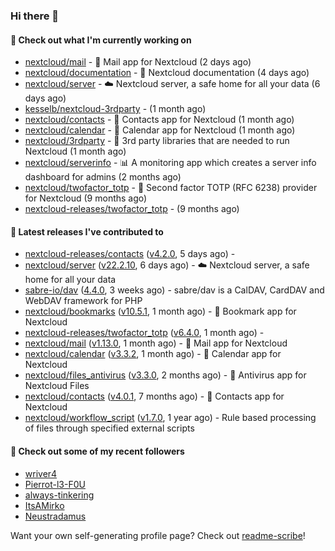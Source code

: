 ### Hi there 👋

#### 👷 Check out what I'm currently working on

- [nextcloud/mail](https://github.com/nextcloud/mail) - 💌 Mail app for Nextcloud (2 days ago)
- [nextcloud/documentation](https://github.com/nextcloud/documentation) - 📘 Nextcloud documentation (4 days ago)
- [nextcloud/server](https://github.com/nextcloud/server) - ☁️ Nextcloud server, a safe home for all your data (6 days ago)
- [kesselb/nextcloud-3rdparty](https://github.com/kesselb/nextcloud-3rdparty) -  (1 month ago)
- [nextcloud/contacts](https://github.com/nextcloud/contacts) - 📇 Contacts app for Nextcloud (1 month ago)
- [nextcloud/calendar](https://github.com/nextcloud/calendar) - 📆 Calendar app for Nextcloud (1 month ago)
- [nextcloud/3rdparty](https://github.com/nextcloud/3rdparty) - :battery: 3rd party libraries that are needed to run Nextcloud (1 month ago)
- [nextcloud/serverinfo](https://github.com/nextcloud/serverinfo) - 📊 A monitoring app which creates a server info dashboard for admins (2 months ago)
- [nextcloud/twofactor_totp](https://github.com/nextcloud/twofactor_totp) - 🔑 Second factor TOTP (RFC 6238) provider for Nextcloud (9 months ago)
- [nextcloud-releases/twofactor_totp](https://github.com/nextcloud-releases/twofactor_totp) -  (9 months ago)

#### 🔭 Latest releases I've contributed to

- [nextcloud-releases/contacts](https://github.com/nextcloud-releases/contacts) ([v4.2.0](https://github.com/nextcloud-releases/contacts/releases/tag/v4.2.0), 5 days ago) - 
- [nextcloud/server](https://github.com/nextcloud/server) ([v22.2.10](https://github.com/nextcloud/server/releases/tag/v22.2.10), 6 days ago) - ☁️ Nextcloud server, a safe home for all your data
- [sabre-io/dav](https://github.com/sabre-io/dav) ([4.4.0](https://github.com/sabre-io/dav/releases/tag/4.4.0), 3 weeks ago) - sabre/dav is a CalDAV, CardDAV and WebDAV framework for PHP
- [nextcloud/bookmarks](https://github.com/nextcloud/bookmarks) ([v10.5.1](https://github.com/nextcloud/bookmarks/releases/tag/v10.5.1), 1 month ago) - 🔖 Bookmark app for Nextcloud
- [nextcloud-releases/twofactor_totp](https://github.com/nextcloud-releases/twofactor_totp) ([v6.4.0](https://github.com/nextcloud-releases/twofactor_totp/releases/tag/v6.4.0), 1 month ago) - 
- [nextcloud/mail](https://github.com/nextcloud/mail) ([v1.13.0](https://github.com/nextcloud/mail/releases/tag/v1.13.0), 1 month ago) - 💌 Mail app for Nextcloud
- [nextcloud/calendar](https://github.com/nextcloud/calendar) ([v3.3.2](https://github.com/nextcloud/calendar/releases/tag/v3.3.2), 1 month ago) - 📆 Calendar app for Nextcloud
- [nextcloud/files_antivirus](https://github.com/nextcloud/files_antivirus) ([v3.3.0](https://github.com/nextcloud/files_antivirus/releases/tag/v3.3.0), 2 months ago) - 👾 Antivirus app for Nextcloud Files
- [nextcloud/contacts](https://github.com/nextcloud/contacts) ([v4.0.1](https://github.com/nextcloud/contacts/releases/tag/v4.0.1), 7 months ago) - 📇 Contacts app for Nextcloud
- [nextcloud/workflow_script](https://github.com/nextcloud/workflow_script) ([v1.7.0](https://github.com/nextcloud/workflow_script/releases/tag/v1.7.0), 1 year ago) - Rule based processing of files through specified external scripts

#### 👯 Check out some of my recent followers

- [wriver4](https://github.com/wriver4)
- [Pierrot-l3-F0U](https://github.com/Pierrot-l3-F0U)
- [always-tinkering](https://github.com/always-tinkering)
- [ItsAMirko](https://github.com/ItsAMirko)
- [Neustradamus](https://github.com/Neustradamus)

Want your own self-generating profile page? Check out [readme-scribe](https://github.com/muesli/readme-scribe)!
